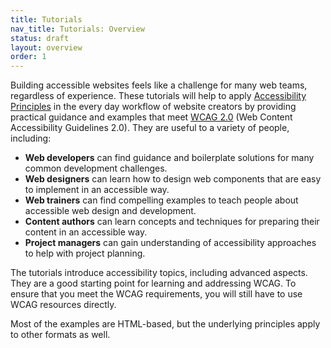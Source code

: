 ```yaml
---
title: Tutorials
nav_title: Tutorials: Overview
status: draft
layout: overview
order: 1
---
```


Building accessible websites feels like a challenge for many web teams, regardless of experience. These tutorials will help to apply [Accessibility Principles](http://www.w3.org/WAI/intro/people-use-web/principles) in the every day workflow of website creators by providing practical guidance and examples that meet [WCAG 2.0](http://www.w3.org/WAI/intro/wcag) (Web Content Accessibility Guidelines 2.0). They are useful to a variety of people, including:

* **Web developers** can find guidance and boilerplate solutions for many common development challenges.
* **Web designers** can learn how to design web components that are easy to implement in an accessible way.
* **Web trainers** can find compelling examples to teach people about accessible web design and development.
* **Content authors** can learn concepts and techniques for preparing their content in an accessible way.
* **Project managers** can gain understanding of accessibility approaches to help with project planning.

The tutorials introduce accessibility topics, including advanced aspects. They are a good starting point for learning and addressing WCAG. To ensure that you meet the WCAG requirements, you will still have to use WCAG resources directly.

Most of the examples are HTML-based, but the underlying principles apply to other formats as well.
